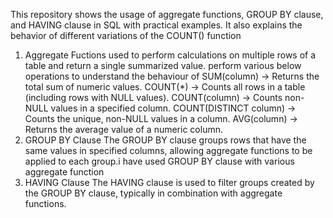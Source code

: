 This repository shows the usage of aggregate functions, GROUP BY clause, and HAVING clause in SQL 
with practical examples. It also explains the behavior of different variations of the COUNT() function
1) Aggregate Fuctions
   used to perform calculations on multiple rows of a table and return a single summarized value.
   perform various below operations to understand the behaviour of
     SUM(column) → Returns the total sum of numeric values.
     COUNT(*) → Counts all rows in a table (including rows with NULL values).
     COUNT(column) → Counts non-NULL values in a specified column.
     COUNT(DISTINCT column) → Counts the unique, non-NULL values in a column.
     AVG(column) → Returns the average value of a numeric column.
2) GROUP BY Clause
   The GROUP BY clause groups rows that have the same values in specified columns, allowing
   aggregate functions to be applied to each group.i have used  GROUP BY clause with various
   aggregate function
4) HAVING Clause
   The HAVING clause is used to filter groups created by the GROUP BY clause, typically in combination
    with aggregate functions.
